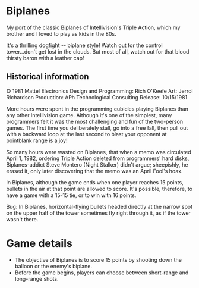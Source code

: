 # Biplanes
My port of the classic Biplanes of Intellivision's Triple Action, which my brother and I loved to play as kids in the 80s.

It's a thrilling dogfight -- biplane style! Watch out for the control tower...don't get lost in the clouds. But most of all, watch out for that blood thirsty baron with a leather cap! 

## Historical information
© 1981 Mattel Electronics
Design and Programming: Rich O'Keefe
Art: Jerrol Richardson
Production: APh Technological Consulting
Release: 10/15/1981 

More hours were spent in the programming cubicles playing Biplanes than any other Intellivision game. Although it's one of the simplest, many programmers felt it was the most challenging and fun of the two-person games. The first time you deliberately stall, go into a free fall, then pull out with a backward loop at the last second to blast your opponent at pointblank range is a joy!

So many hours were wasted on Biplanes, that when a memo was circulated April 1, 1982, ordering Triple Action deleted from programmers' hard disks, Biplanes-addict Steve Montero (Night Stalker) didn't argue; sheepishly, he erased it, only later discovering that the memo was an April Fool's hoax.

In Biplanes, although the game ends when one player reaches 15 points, bullets in the air at that point are allowed to score. It's possible, therefore, to have a game with a 15-15 tie, or to win with 16 points.

Bug: In Biplanes, horizontal-flying bullets headed directly at the narrow spot on the upper half of the tower sometimes fly right through it, as if the tower wasn't there.

# Game details
- The objective of Biplanes is to score 15 points by shooting down the balloon or the enemy's biplane. 
- Before the game begins, players can choose between short-range and long-range shots.
